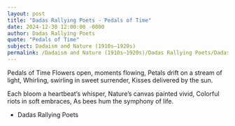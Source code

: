 ```yaml
---
layout: post
title: "Dadas Rallying Poets - Pedals of Time"
date: 2024-12-30 12:00:00 -0000
author: Dadas Rallying Poets
quote: "Pedals of Time"
subject: Dadaism and Nature (1910s–1920s)
permalink: /Dadaism and Nature (1910s–1920s)/Dadas Rallying Poets/Dadas Rallying Poets - Pedals of Time
---
```


Pedals of Time
Flowers open, moments flowing,
Petals drift on a stream of light,
Whirling, swirling in sweet surrender,
Kisses delivered by the sun.

Each bloom a heartbeat’s whisper,
Nature’s canvas painted vivid,
Colorful riots in soft embraces,
As bees hum the symphony of life.


- Dadas Rallying Poets
